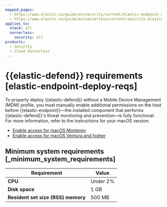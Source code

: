 ```yaml
---
mapped_pages:
  - https://www.elastic.co/guide/en/security/current/elastic-endpoint-deploy-reqs.html
  - https://www.elastic.co/guide/en/serverless/current/security-elastic-endpoint-deploy-reqs.html
applies_to:
  stack: all
  serverless:
    security: all
products:
  - Security
  - Cloud Serverless
---
```


# {{elastic-defend}} requirements [elastic-endpoint-deploy-reqs]

To properly deploy {{elastic-defend}} without a Mobile Device Management (MDM) profile, you must manually enable additional permissions on the host before {{elastic-endpoint}}—the installed component that performs {{elastic-defend}}'s threat monitoring and prevention—is fully functional. For more information, refer to the instructions for your macOS version:

* [Enable access for macOS Monterey](enable-access-for-macos-monterey.md)
* [Enable access for macOS Ventura and higher](enable-access-for-macos-ventura-higher.md)


## Minimum system requirements [_minimum_system_requirements]

| Requirement | Value |
| --- | --- |
| **CPU** | Under 2% |
| **Disk space** | 1 GB |
| **Resident set size (RSS) memory** | 500 MB |
